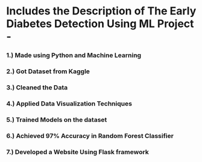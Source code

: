 # Includes the Description of The Early Diabetes Detection Using ML Project -  
### 1.) Made using Python and Machine Learning
### 2.) Got Dataset from Kaggle
### 3.) Cleaned the Data
### 4.) Applied Data Visualization Techniques 
### 5.) Trained Models on the dataset
### 6.) Achieved 97% Accuracy in Random Forest Classifier
### 7.) Developed a Website Using Flask framework
